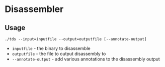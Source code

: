 # Disassembler

## Usage

```
./tds --input=inputfile --output=outputfile [--annotate-output]
```

* `inputfile` - the binary to disassemble
* `outputfile` - the file to output disassembly to
* `--annotate-output` - add various annotations to the disassembly output